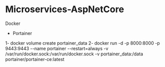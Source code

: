 # Microservices-AspNetCore

Docker 
* Portainer 

 1- docker volume create portainer_data
 2- docker run -d -p 8000:8000 -p 9443:9443 --name portainer --restart=always -v /var/run/docker.sock:/var/run/docker.sock -v portainer_data:/data portainer/portainer-ce:latest
